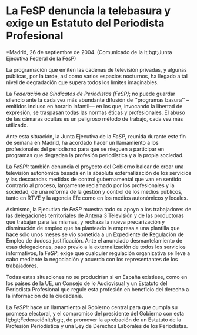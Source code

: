 # La FeSP denuncia la telebasura y exige un Estatuto del Periodista Profesional

*Madrid, 26 de septiembre de 2004. (Comunicado de la lt;bgt;Junta Ejecutiva Federal de la FesP)

La programación que emiten las cadenas de televisión privadas, y algunas públicas, por la tarde, así como varios espacios nocturnos, ha llegado a tal nivel de degradación que supera todos los límites imaginables. 

La *Federación de Sindicatos de Periodistas (FeSP)*; no puede guardar silencio ante la cada vez más abundante difusión de ''programas basura'' –emitidos incluso en horario infantil— en los que, invocando la libertad de expresión, se traspasan todas las normas éticas y profesionales. El abuso de las cámaras ocultas es un peligroso método de trabajo, cada vez más utilizado. 

Ante esta situación, la Junta Ejecutiva de la *FeSP*, reunida durante este fin de semana en Madrid, ha acordado hacer un llamamiento a los profesionales del periodismo para que se nieguen a participar en programas que degradan la profesión periodística y a la propia sociedad. 

La *FeSPlt* también denuncia el proyecto del Gobierno balear de crear una televisión autonómica basada en la absoluta externalización de los servicios y las descaradas medidas de control gubernamental que van en sentido contrario al proceso, largamente reclamado por los profesionales y la sociedad, de una reforma de la gestión y control de los medios públicos, tanto en RTVE y la agencia Efe como en los medios autonómicos y locales. 

Asimismo, la Ejecutiva de *FeSP* muestra todo su apoyo a los trabajadores de las delegaciones territoriales de Antena 3 Televisión y de las productoras que trabajan para las mismas, y rechaza la nueva precarización y disminución de empleo que ha planteado la empresa a una plantilla que hace sólo unos meses se vio sometida a un Expediente de Regulación de Empleo de dudosa justificación. Ante el anunciado desmantelamiento de esas delegaciones, paso previo a la externalización de todos los servicios informativos, la *FeSP*; exige que cualquier regulación organizativa se lleve a cabo mediante la negociación y acuerdo con los representantes de los trabajadores. 

Todas estas situaciones no se producirían si en España existiese, como en los países de la UE, un Consejo de lo Audiovisual y un Estatuto del Periodista Profesional que regule esta profesión en beneficio del derecho a la información de la ciudadanía. 

La *FeSPlt* hace un llamamiento al Gobierno central para que cumpla su promesa electoral, y el compromiso del presidente del Gobierno con esta lt;bgt;Federaciónlt;/bgt;, de promover la aprobación de un Estatuto de la Profesión Periodística y una Ley de Derechos Laborales de los Periodistas.
